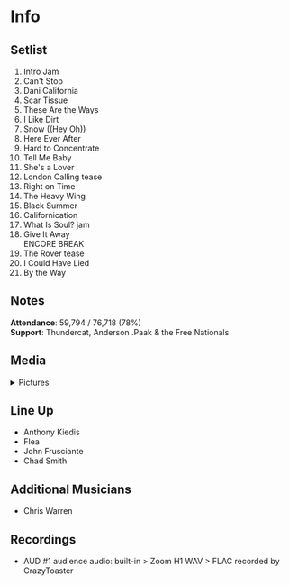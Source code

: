 # Info

## Setlist

1. Intro Jam
2. Can't Stop
3. Dani California
4. Scar Tissue
5. These Are the Ways
6. I Like Dirt
7. Snow ((Hey Oh))
8. Here Ever After
9. Hard to Concentrate
10. Tell Me Baby
11. She's a Lover
12. London Calling tease
13. Right on Time
14. The Heavy Wing
15. Black Summer
16. Californication
17. What Is Soul? jam
18. Give It Away
<br> ENCORE BREAK
19. The Rover tease
20. I Could Have Lied
21. By the Way

## Notes

**Attendance**: 59,794 / 76,718 (78%)
<br>
**Support**: Thundercat, Anderson .Paak & the Free Nationals

## Media 

<details>
  <summary>Pictures</summary>
  <!--<img alt="Setlist" title="Setlist" src="_.jpg" height="200" />-->
</details>

## Line Up

* Anthony Kiedis
* Flea
* John Frusciante
* Chad Smith

## Additional Musicians

* Chris Warren

## Recordings

* AUD #1 audience audio: built-in > Zoom H1 WAV > FLAC recorded by CrazyToaster
